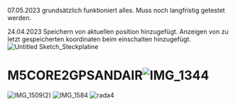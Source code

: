 07.05.2023 grundsätzlich funktioniert alles. Muss noch langfristig getestet werden.

24.04.2023 Speichern von aktuellen position hinzugefügt. Anzeigen von zu letzt gespeicherten koordinaten beim einschalten hinzugefügt.
![Untitled Sketch_Steckplatine](https://user-images.githubusercontent.com/129496325/236701310-64b7bcac-2b3b-428f-8c4e-ac6eed3166f1.jpg)






# M5CORE2GPSANDAIR![IMG_1344](https://user-images.githubusercontent.com/129496325/229068565-389678f0-ad86-49e5-bc7d-db1d0826b2a7.jpg)
![IMG_1509(2)](https://user-images.githubusercontent.com/129496325/233853725-04cf95e2-14f4-43bc-9962-313a6bf8428c.jpg)
![IMG_1584](https://user-images.githubusercontent.com/129496325/235685607-d11da85b-6bd8-4756-be1f-365f830d68df.jpg)
![rada4](https://user-images.githubusercontent.com/129496325/233991142-cb275db3-9894-495c-b66c-805d6c9ea020.png)
